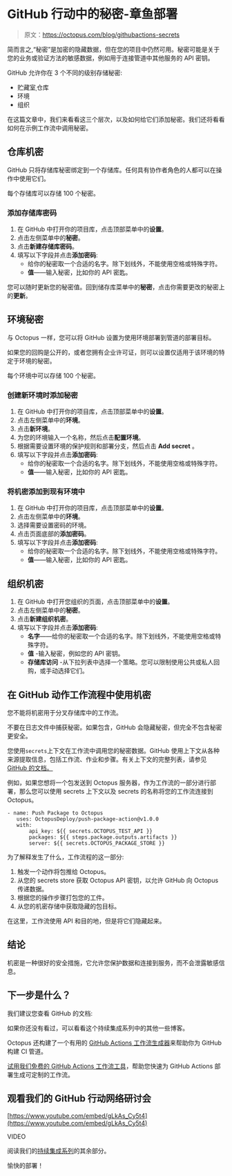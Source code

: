 # GitHub 行动中的秘密-章鱼部署

> 原文：<https://octopus.com/blog/githubactions-secrets>

简而言之,“秘密”是加密的隐藏数据，但在您的项目中仍然可用。秘密可能是关于您的业务或验证方法的敏感数据，例如用于连接管道中其他服务的 API 密钥。

GitHub 允许你在 3 个不同的级别存储秘密:

*   贮藏室ˌ仓库
*   环境
*   组织

在这篇文章中，我们来看看这三个层次，以及如何给它们添加秘密。我们还将看看如何在示例工作流中调用秘密。

## 仓库机密

GitHub 只将存储库秘密绑定到一个存储库。任何具有协作者角色的人都可以在操作中使用它们。

每个存储库可以存储 100 个秘密。

### 添加存储库密码

1.  在 GitHub 中打开你的项目库，点击顶部菜单中的**设置**。
2.  点击左侧菜单中的**秘密**。
3.  点击**新建存储库密码**。
4.  填写以下字段并点击**添加密码**:
    *   给你的秘密取一个合适的名字。除下划线外，不能使用空格或特殊字符。
    *   **值**——输入秘密，比如你的 API 密匙。

您可以随时更新您的秘密值。回到储存库菜单中的**秘密**，点击你需要更改的秘密上的**更新**。

## 环境秘密

与 Octopus 一样，您可以将 GitHub 设置为使用环境部署到管道的部署目标。

如果您的回购是公开的，或者您拥有企业许可证，则可以设置仅适用于该环境的特定于环境的秘密。

每个环境中可以存储 100 个秘密。

### 创建新环境时添加秘密

1.  在 GitHub 中打开你的项目库，点击顶部菜单中的**设置**。
2.  点击左侧菜单中的**环境**。
3.  点击**新环境**。
4.  为您的环境输入一个名称，然后点击**配置环境**。
5.  根据需要设置环境的保护规则和部署分支，然后点击 **Add secret** 。
6.  填写以下字段并点击**添加密码**:
    *   给你的秘密取一个合适的名字。除下划线外，不能使用空格或特殊字符。
    *   **值**——输入秘密，比如你的 API 密匙。

### 将机密添加到现有环境中

1.  在 GitHub 中打开你的项目库，点击顶部菜单中的**设置**。
2.  点击左侧菜单中的**环境**。
3.  选择需要设置密码的环境。
4.  点击页面底部的**添加密码**。
5.  填写以下字段并点击**添加密码**:
    *   给你的秘密取一个合适的名字。除下划线外，不能使用空格或特殊字符。
    *   **值**——输入秘密，比如你的 API 密匙。

## 组织机密

1.  在 GitHub 中打开您组织的页面，点击顶部菜单中的**设置**。
2.  点击左侧菜单中的**秘密**。
3.  点击**新建组织机密**。
4.  填写以下字段并点击**添加密码**:
    *   **名字**——给你的秘密取一个合适的名字。除下划线外，不能使用空格或特殊字符。
    *   **值** -输入秘密，例如您的 API 密钥。
    *   **存储库访问** -从下拉列表中选择一个策略。您可以限制使用公共或私人回购，或手动选择它们。

## 在 GitHub 动作工作流程中使用机密

您不能将机密用于分叉存储库中的工作流。

不要在日志文件中捕获秘密。如果包含，GitHub 会隐藏秘密，但完全不包含秘密更安全。

您使用`secrets`上下文在工作流中调用您的秘密数据。GitHub 使用上下文从各种来源提取信息，包括工作流、作业和步骤。有关上下文的完整列表，请参见 [GitHub 的文档。](https://docs.github.com/en/actions/learn-github-actions/contexts)

例如，如果您想将一个包发送到 Octopus 服务器，作为工作流的一部分进行部署，那么您可以使用 secrets 上下文以及 secrets 的名称将您的工作流连接到 Octopus。

```
- name: Push Package to Octopus
   uses: OctopusDeploy/push-package-action@v1.0.0
   with:
       api_key: ${{ secrets.OCTOPUS_TEST_API }}
       packages: ${{ steps.package.outputs.artifacts }}
       server: ${{ secrets.OCTOPUS_PACKAGE_STORE }} 
```

为了解释发生了什么，工作流程的这一部分:

1.  触发一个动作将包推给 Octopus。
2.  从您的 secrets store 获取 Octopus API 密钥，以允许 GitHub 向 Octopus 传递数据。
3.  根据您的操作步骤打包您的工件。
4.  从您的机密存储中获取隐藏的包目标。

在这里，工作流使用 API 和目的地，但是将它们隐藏起来。

## 结论

机密是一种很好的安全措施，它允许您保护数据和连接到服务，而不会泄露敏感信息。

## 下一步是什么？

我们建议您查看 GitHub 的文档:

如果你还没有看过，可以看看这个持续集成系列中的其他一些博客。

Octopus 还构建了一个有用的 [GitHub Actions 工作流生成器](https://githubactionworkflows.com/)来帮助你为 GitHub 构建 CI 管道。

[试用我们免费的 GitHub Actions 工作流工具](https://oc.to/GithubActionsWorkflowGenerator)，帮助您快速为 GitHub Actions 部署生成可定制的工作流。

## 观看我们的 GitHub 行动网络研讨会

[https://www.youtube.com/embed/gLkAs_Cy5t4](https://www.youtube.com/embed/gLkAs_Cy5t4)

VIDEO

阅读我们的[持续集成系列](https://octopus.com/blog/tag/CI%20Series)的其余部分。

愉快的部署！